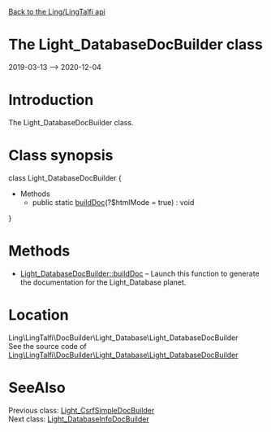 [Back to the Ling/LingTalfi api](https://github.com/lingtalfi/LingTalfi/blob/master/doc/api/Ling/LingTalfi.md)



The Light_DatabaseDocBuilder class
================
2019-03-13 --> 2020-12-04






Introduction
============

The Light_DatabaseDocBuilder class.



Class synopsis
==============


class <span class="pl-k">Light_DatabaseDocBuilder</span>  {

- Methods
    - public static [buildDoc](https://github.com/lingtalfi/LingTalfi/blob/master/doc/api/Ling/LingTalfi/DocBuilder/Light_Database/Light_DatabaseDocBuilder/buildDoc.md)(?$htmlMode = true) : void

}






Methods
==============

- [Light_DatabaseDocBuilder::buildDoc](https://github.com/lingtalfi/LingTalfi/blob/master/doc/api/Ling/LingTalfi/DocBuilder/Light_Database/Light_DatabaseDocBuilder/buildDoc.md) &ndash; Launch this function to generate the documentation for the Light_Database planet.





Location
=============
Ling\LingTalfi\DocBuilder\Light_Database\Light_DatabaseDocBuilder<br>
See the source code of [Ling\LingTalfi\DocBuilder\Light_Database\Light_DatabaseDocBuilder](https://github.com/lingtalfi/LingTalfi/blob/master/DocBuilder/Light_Database/Light_DatabaseDocBuilder.php)



SeeAlso
==============
Previous class: [Light_CsrfSimpleDocBuilder](https://github.com/lingtalfi/LingTalfi/blob/master/doc/api/Ling/LingTalfi/DocBuilder/Light_CsrfSimple/Light_CsrfSimpleDocBuilder.md)<br>Next class: [Light_DatabaseInfoDocBuilder](https://github.com/lingtalfi/LingTalfi/blob/master/doc/api/Ling/LingTalfi/DocBuilder/Light_DatabaseInfo/Light_DatabaseInfoDocBuilder.md)<br>

